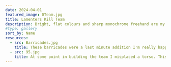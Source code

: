 ```yaml
---
date: 2024-04-01
featured_image: 0Team.jpg
title: Lamenters Kill Team
description: Bright, flat colours and sharp monochrome freehand are my happy place, so when I signed up for an event set in the Badab War it was inevitable I'd attempt the Lamenters chapter.
#type: gallery
sort_by: Name
resources:
  - src: Barricades.jpg
    title: These barricades were a last minute addition I'm really happy with - completely daft and completely fitting!
  - src: 95.jpg
    title: At some point in building the team I misplaced a torso. This veteran from the Space Crusade board game stepped in as understudy for the heavy weapons marine o7
---
```

